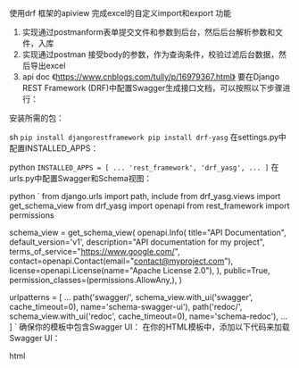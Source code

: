 使用drf 框架的apiview 完成excel的自定义import和export 功能

1. 实现通过postmanform表单提交文件和参数到后台，然后后台解析参数和文件，入库
2. 实现通过postman 接受body的参数，作为查询条件，校验过滤后台数据，然后导出excel
3. api doc 《https://www.cnblogs.com/tully/p/16979367.html》
要在Django REST Framework (DRF)中配置Swagger生成接口文档，可以按照以下步骤进行：

安装所需的包：

sh
`
pip install djangorestframework
pip install drf-yasg
`
在settings.py中配置INSTALLED_APPS：

python
`
INSTALLED_APPS = [
    ...
    'rest_framework',
    'drf_yasg',
    ...
]
`
在urls.py中配置Swagger和Schema视图：

python
`
from django.urls import path, include
from drf_yasg.views import get_schema_view
from drf_yasg import openapi
from rest_framework import permissions

schema_view = get_schema_view(
    openapi.Info(
        title="API Documentation",
        default_version='v1',
        description="API documentation for my project",
        terms_of_service="https://www.google.com/",
        contact=openapi.Contact(email="contact@myproject.com"),
        license=openapi.License(name="Apache License 2.0"),
    ),
    public=True,
    permission_classes=(permissions.AllowAny,),
)

urlpatterns = [
    ...
    path('swagger/', schema_view.with_ui('swagger', cache_timeout=0), name='schema-swagger-ui'),
    path('redoc/', schema_view.with_ui('redoc', cache_timeout=0), name='schema-redoc'),
    ...
]
`
确保你的模板中包含Swagger UI： 在你的HTML模板中，添加以下代码来加载Swagger UI：

html
<!DOCTYPE html>
<html>
<head>
    <title>Swagger UI</title>
    <link rel="stylesheet" type="text/css" href="https://unpkg.com/swagger-ui-dist@3/swagger-ui.css" />
</head>
<body>
    <div id="swagger-ui"></div>
    <script src="https://unpkg.com/swagger-ui-dist@3/swagger-ui-bundle.js"></script>
    <script>
        const ui = SwaggerUIBundle({
            url: '{% url 'schema-swagger-ui' %}',
            dom_id: '#swagger-ui',
            presets: [
                SwaggerUIBundle.presets.apis,
                SwaggerUIBundle.SwaggerUIStandalonePreset
            ],
            layout: "BaseLayout",
            requestInterceptor: (req) => {
                req.headers['X-CSRFToken'] = '{{ csrf_token }}';
                return req;
            }
        });
    </script>
</body>
</html>

